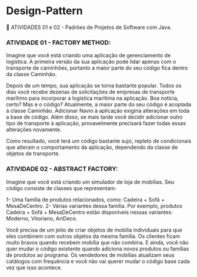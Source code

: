 # Design-Pattern

🏁 ATIVIDADES 01 e 02 - Padrões de Projetos de Software com Java.

### ATIVIDADE 01 - FACTORY METHOD:

Imagine que você está criando uma aplicação de gerenciamento de logística. A primeira versão da sua aplicação pode lidar apenas com o transporte de caminhões, portanto a maior parte do seu código fica dentro da classe Caminhão.

Depois de um tempo, sua aplicação se torna bastante popular. Todos os dias você recebe dezenas de solicitações de empresas de transporte marítimo para incorporar a logística marítima na aplicação. Boa notícia, certo? Mas e o código? Atualmente, a maior parte do seu código é acoplada à classe Caminhão. Adicionar Navio à aplicação exigiria alterações em toda a base de código. Além disso, se mais tarde você decidir adicionar outro tipo de transporte à aplicação, provavelmente precisará fazer todas essas alterações novamente.

Como resultado, você terá um código bastante sujo, repleto de condicionais que alteram o comportamento da aplicação, dependendo da classe de objetos de transporte.

### ATIVIDADE 02 - ABSTRACT FACTORY:

Imagine que você está criando um simulador de loja de mobílias. Seu código consiste de classes que representam:

  1- Uma família de produtos relacionados, como: Cadeira + Sofá + MesaDeCentro.                                                                                                       2- Várias variantes dessa família. Por exemplo, produtos Cadeira + Sofá + MesaDeCentro estão disponíveis nessas variantes: Moderno, Vitoriano, ArtDeco.

Você precisa de um jeito de criar objetos de mobília individuais para que eles combinem com outros objetos da mesma família. Os clientes ficam muito bravos quando recebem mobília que não combina. E ainda, você não quer mudar o código existente quando adiciona novos produtos ou famílias de produtos ao programa. Os vendedores de mobílias atualizam seus catálogos com frequência e você não vai querer mudar o código base cada vez que isso acontece.
